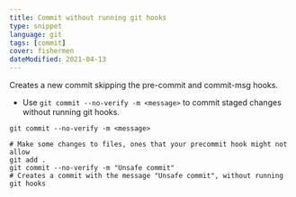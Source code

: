 ```yaml
---
title: Commit without running git hooks
type: snippet
language: git
tags: [commit]
cover: fishermen
dateModified: 2021-04-13
---
```


Creates a new commit skipping the pre-commit and commit-msg hooks.

- Use `git commit --no-verify -m <message>` to commit staged changes without running git hooks.

```shell
git commit --no-verify -m <message>
```

```shell
# Make some changes to files, ones that your precommit hook might not allow
git add .
git commit --no-verify -m "Unsafe commit"
# Creates a commit with the message "Unsafe commit", without running git hooks
```
